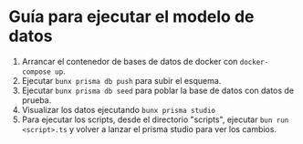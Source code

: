 # Guía para ejecutar el modelo de datos

1. Arrancar el contenedor de bases de datos de docker con `docker-compose up`.
2. Ejecutar `bunx prisma db push` para subir el esquema.
3. Ejecutar `bunx prisma db seed` para poblar la base de datos con datos de prueba.
4. Visualizar los datos ejecutando `bunx prisma studio`
5. Para ejecutar los scripts, desde el directorio "scripts", ejecutar `bun run <script>.ts` y volver a lanzar el prisma studio para ver los cambios.